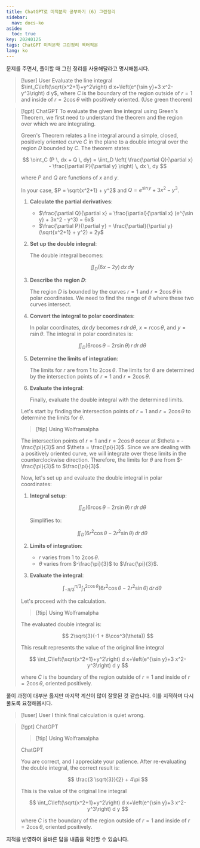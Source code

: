 ```yaml
---
title: ChatGPT로 미적분학 공부하기 (6) 그린정리
sidebar:
  nav: docs-ko
aside:
  toc: true
key: 20240125
tags: ChatGPT 미적분학 그린정리 벡터적분
lang: ko
---
```



문제를 주면서, 풀이할 때 그린 정리를 사용해달라고 명시해봅시다.

>[!user] User
> Evaluate the line integral $\int_C\left(\sqrt{x^2+1}+y^2\right) d x+\left(e^{\sin y}+3 x^2-y^3\right) d y$, where $C$ is the boundary of the region outside of $r=1$ and inside of $r=2 \cos \theta$ with positively oriented. (Use green theorem)

>[!gpt] ChatGPT
To evaluate the given line integral using Green's Theorem, we first need to understand the theorem and the region over which we are integrating.
> 
> Green's Theorem relates a line integral around a simple, closed, positively oriented curve $C$ in the plane to a double integral over the region $D$ bounded by $C$. The theorem states:
> 
> $$
> \oint_C (P \, dx + Q \, dy) = \iint_D \left( \frac{\partial Q}{\partial x} - \frac{\partial P}{\partial y} \right) \, dx \, dy
> $$
> 
> where $P$ and $Q$ are functions of $x$ and $y$.
> 
> In your case, $P = \sqrt{x^2+1} + y^2$ and $Q = e^{\sin y} + 3x^2 - y^3$.
> 
> 1. **Calculate the partial derivatives**:
> 
>    - $\frac{\partial Q}{\partial x} = \frac{\partial}{\partial x} (e^{\sin y} + 3x^2 - y^3) = 6x$
>    - $\frac{\partial P}{\partial y} = \frac{\partial}{\partial y} (\sqrt{x^2+1} + y^2) = 2y$
> 
> 2. **Set up the double integral**:
> 
>    The double integral becomes:
> 
>    $$
>    \iint_D (6x - 2y) \, dx \, dy
>    $$
> 
> 3. **Describe the region $D$**:
> 
>    The region $D$ is bounded by the curves $r = 1$ and $r = 2\cos\theta$ in polar coordinates. We need to find the range of $\theta$ where these two curves intersect.
> 
> 4. **Convert the integral to polar coordinates**:
> 
>    In polar coordinates, $dx \, dy$ becomes $r \, dr \, d\theta$, $x = r\cos\theta$, and $y = r\sin\theta$. The integral in polar coordinates is:
> 
>    $$
>    \iint_D (6r\cos\theta - 2r\sin\theta) \, r \, dr \, d\theta
>    $$
> 
> 5. **Determine the limits of integration**:
> 
>    The limits for $r$ are from 1 to $2\cos\theta$. The limits for $\theta$ are determined by the intersection points of $r = 1$ and $r = 2\cos\theta$.
> 
> 6. **Evaluate the integral**:
> 
>    Finally, evaluate the double integral with the determined limits.
> 
> Let's start by finding the intersection points of $r = 1$ and $r = 2\cos\theta$ to determine the limits for $\theta$.
> 
> >[!tip] Using Wolframalpha
> 
> The intersection points of $r = 1$ and $r = 2\cos\theta$ occur at $\theta = -\frac{\pi}{3}$ and $\theta = \frac{\pi}{3}$. Since we are dealing with a positively oriented curve, we will integrate over these limits in the counterclockwise direction. Therefore, the limits for $\theta$ are from $-\frac{\pi}{3}$ to $\frac{\pi}{3}$.
> 
> Now, let's set up and evaluate the double integral in polar coordinates:
> 
> 1. **Integral setup**:
> 
>    $$
>    \iint_D (6r\cos\theta - 2r\sin\theta) \, r \, dr \, d\theta
>    $$
> 
>    Simplifies to:
> 
>    $$
>    \iint_D (6r^2\cos\theta - 2r^2\sin\theta) \, dr \, d\theta
>    $$
> 
> 2. **Limits of integration**:
> 
>    - $r$ varies from 1 to $2\cos\theta$.
>    - $\theta$ varies from $-\frac{\pi}{3}$ to $\frac{\pi}{3}$.
> 
> 3. **Evaluate the integral**:
> 
>    $$
>    \int_{-\pi/3}^{\pi/3} \int_{1}^{2\cos\theta} (6r^2\cos\theta - 2r^2\sin\theta) \, dr \, d\theta
>    $$
> 
> Let's proceed with the calculation.
> 
>  >[!tip] Using Wolframalpha
> 
> The evaluated double integral is:
> 
> $$
> 2\sqrt{3}(-1 + 8\cos^3(\theta))
> $$
> 
> This result represents the value of the original line integral 
> 
> $$
> \int_C\left(\sqrt{x^2+1}+y^2\right) d x+\left(e^{\sin y}+3 x^2-y^3\right) d y
> $$
> 
> where $C$ is the boundary of the region outside of $r=1$ and inside of $r=2 \cos \theta$, oriented positively.

풀이 과정이 대부분 옳지만 마지막 계산이 많이 잘못된 것 같습니다. 이를 지적하며 다시 풀도록 요청해봅시다.

>[!user] User
> I think final calculation is quiet wrong.

>[!gpt] ChatGPT
>
> 
>  >[!tip] Using Wolframalpha
> 
> ChatGPT
> 
> You are correct, and I appreciate your patience. After re-evaluating the double integral, the correct result is:
> 
> $$
> \frac{3 \sqrt{3}}{2} + 4\pi
> $$
> 
> This is the value of the original line integral 
> 
> $$
> \int_C\left(\sqrt{x^2+1}+y^2\right) d x+\left(e^{\sin y}+3 x^2-y^3\right) d y
> $$
> 
> where $C$ is the boundary of the region outside of $r=1$ and inside of $r=2 \cos \theta$, oriented positively.
> 

지적을 반영하여 올바른 답을 내줌을 확인할 수 있습니다.